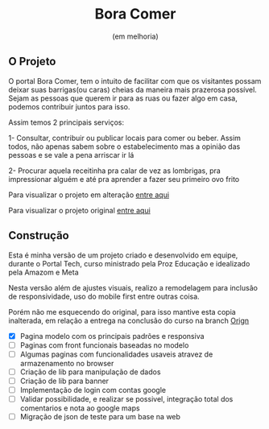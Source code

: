 <h1 align='center'> Bora Comer </h1>
<P align='center'> (em melhoria) </P>



## O Projeto

O portal Bora Comer, tem o intuito de facilitar com que os visitantes possam deixar suas barrigas(ou  caras) cheias da maneira mais  prazerosa possível. Sejam as pessoas que querem ir para as ruas ou fazer algo em casa, podemos contribuir juntos para isso.

Assim temos 2 principais serviços:

1- Consultar, contribuir ou publicar locais para comer ou beber. Assim todos, não apenas sabem sobre o estabelecimento mas a opinião das pessoas e se vale a pena arriscar ir lá

2- Procurar aquela receitinha pra calar de vez as lombrigas, pra impressionar alguém e até pra aprender a fazer seu primeiro ovo frito


Para visualizar o projeto em alteração [entre aqui](https://rtormente.github.io/BoraComer/)

Para visualizar o projeto original [entre aqui](https://viniciusdmorais.github.io/Projeto-Integrador/index.html)



## Construção

Esta é minha versão de um projeto criado e desenvolvido em equipe, durante o Portal Tech, curso ministrado pela Proz Educação e idealizado pela Amazom e Meta

Nesta versão além de ajustes visuais, realizo a remodelagem para inclusão de responsividade, uso do mobile first entre outras coisa.

Porém não me esquecendo do original, para isso mantive esta copia inalterada, em relação a entrega na conclusão do curso na branch [Orign](https://github.com/RTormente/BoraComer/tree/Orign)

- [x] Pagina modelo com os principais padrões e responsiva
- [ ] Paginas com front funcionais baseadas no modelo
- [ ] Algumas paginas com funcionalidades usaveis atravez de armazenamento no browser
- [ ] Criação de lib para manipulação de dados
- [ ] Criação de lib para banner
- [ ] Implementação de login com contas google
- [ ] Validar possibilidade, e realizar se possivel, integração total dos comentarios e nota ao google maps
- [ ] Migração de json de teste para um base na web